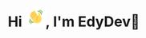 <h1 align="center"> 
Hi
 <img src="https://raw.githubusercontent.com/EdyDeveloper/EdyDeveloper/main/Elements/wave.gif" 
         alt="Animated waving hand gif"         
         width="40"/>,
 I'm <b>EdyDev👀</b>
</h1> 
